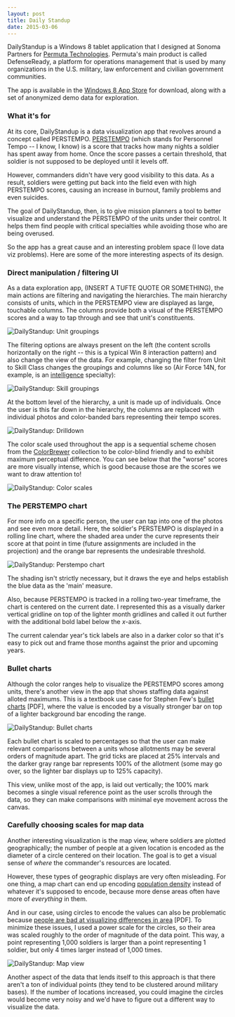 ```yaml
---
layout: post
title: Daily Standup
date: 2015-03-06
---
```


DailyStandup is a Windows 8 tablet application that I designed at Sonoma Partners for [Permuta Technologies](http://www.permuta.com/). Permuta's main product is called DefenseReady, a platform for operations management that is used by many organizations in the U.S. military, law enforcement and civilian government communities.

The app is available in the [Windows 8 App Store](http://apps.microsoft.com/windows/en-us/app/defenseready-daily-standup/c2e5d633-7592-4c27-b8a5-012188056c1d) for download, along with a set of anonymized demo data for exploration.


### What it's for

At its core, DailyStandup is a data visualization app that revolves around a concept called PERSTEMPO. [PERSTEMPO](http://www.defense.gov/news/newsarticle.aspx?id=42131) (which stands for Personnel Tempo -- I know, I know) is a score that tracks how many nights a soldier has spent away from home. Once the score passes a certain threshold, that soldier is not supposed to be deployed until it levels off.

However, commanders didn't have very good visibility to this data. As a result, soldiers were getting put back into the field even with high PERSTEMPO scores, causing an increase in burnout, family problems and even suicides.

The goal of DailyStandup, then, is to give mission planners a tool to better visualize and understand the PERSTEMPO of the units under their control. It helps them find people with critical specialties while avoiding those who are being overused.

So the app has a great cause and an interesting problem space (I love data viz problems). Here are some of the more interesting aspects of its design.


### Direct manipulation / filtering UI

As a data exploration app, (INSERT A TUFTE QUOTE OR SOMETHING), the main actions are filtering and navigating the hierarchies. The main hierarchy consists of units, which in the PERSTEMPO view are displayed as large, touchable columns. The columns provide both a visual of the PERSTEMPO scores and a way to tap through and see that unit's constituents.

![DailyStandup: Unit groupings]({{site.img}}/projects/dailystandup/units.png)

The filtering options are always present on the left (the content scrolls horizontally on the right -- this is a typical Win 8 interaction pattern) and also change the view of the data. For example, changing the filter from Unit to Skill Class changes the groupings and columns like so (Air Force 14N, for example, is an [intelligence](http://usmilitary.about.com/od/officerjobs/a/14nx.htm) specialty):

![DailyStandup: Skill groupings]({{site.img}}/projects/dailystandup/skills.png)

At the bottom level of the hierarchy, a unit is made up of individuals. Once the user is this far down in the hierarchy, the columns are replaced with individual photos and color-banded bars representing their tempo scores.

![DailyStandup: Drilldown]({{site.img}}/projects/dailystandup/drilldown.png)

The color scale used throughout the app is a sequential scheme chosen from the [ColorBrewer](http://bl.ocks.org/mbostock/5577023) collection to be color-blind friendly and to exhibit maximum perceptual difference. You can see below that the "worse" scores are more visually intense, which is good because those are the scores we want to draw attention to!

![DailyStandup: Color scales]({{site.img}}/projects/dailystandup/colors.png)


### The PERSTEMPO chart

For more info on a specific person, the user can tap into one of the photos and see even more detail. Here, the soldier's PERSTEMPO is displayed in a rolling line chart, where the shaded area under the curve represents their score at that point in time (future assignments are included in the projection) and the orange bar represents the undesirable threshold.

![DailyStandup: Perstempo chart]({{site.img}}/projects/dailystandup/chart.png)

The shading isn't strictly necessary, but it draws the eye and helps establish the blue data as the 'main' measure.

Also, because PERSTEMPO is tracked in a rolling two-year timeframe, the chart is centered on the current date. I represented this as a visually darker vertical gridline on top of the lighter month gridlines and called it out further with the additional bold label below the *x*-axis.

The current calendar year's tick labels are also in a darker color so that it's easy to pick out and frame those months against the prior and upcoming years.


### Bullet charts

Although the color ranges help to visualize the PERSTEMPO scores among units, there's another view in the app that shows staffing data against alloted maximums. This is a textbook use case for Stephen Few's [bullet charts](http://www.perceptualedge.com/articles/misc/Bullet_Graph_Design_Spec.pdf) [PDF], where the value is encoded by a visually stronger bar on top of a lighter background bar encoding the range.

![DailyStandup: Bullet charts]({{site.img}}/projects/dailystandup/bullets.png)

Each bullet chart is scaled to percentages so that the user can make relevant comparisons between a units whose allotments may be several orders of magnitude apart. The grid ticks are placed at 25% intervals and the darker gray range bar represents 100% of the allotment (some may go over, so the lighter bar displays up to 125% capacity).

This view, unlike most of the app, is laid out vertically; the 100% mark becomes a single visual reference point as the user scrolls through the data, so they can make comparisons with minimal eye movement across the canvas.


### Carefully choosing scales for map data

Another interesting visualization is the map view, where soldiers are plotted geographically; the number of people at a given location is encoded as the diameter of a circle centered on their location. The goal is to get a visual sense of *where* the commander's resources are located.

However, these types of geographic displays are very often misleading. For one thing, a map chart can end up encoding [population density](http://junkcharts.typepad.com/junk_charts/2010/08/different-pictures-of-unemployment-.html) instead of whatever it's supposed to encode, because more dense areas often have more of *everything* in them.

And in our case, using circles to encode the values can also be problematic because [people are bad at visualizing differences in area](http://www.perceptualedge.com/articles/08-21-07.pdf) [PDF]. To minimize these issues, I used a power scale for the circles, so their area was scaled roughly to the order of magnitude of the data point. This way, a point representing 1,000 soldiers is larger than a point representing 1 soldier, but only 4 times larger instead of 1,000 times.

![DailyStandup: Map view]({{site.img}}/projects/dailystandup/map.png)

Another aspect of the data that lends itself to this approach is that there aren't a ton of individual points (they tend to be clustered around military bases). If the number of locations increased, you could imagine the circles would become very noisy and we'd have to figure out a different way to visualize the data.
